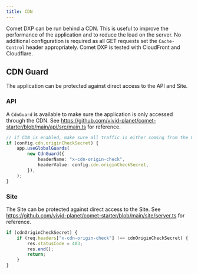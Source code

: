 ```yaml
---
title: CDN
---
```


Comet DXP can be run behind a CDN. This is useful to improve the performance of the application and to reduce the load on the server. No additional configuration is required as all GET requests set the `Cache-Control` header appropriately. Comet DXP is tested with CloudFront and Cloudflare.

## CDN Guard

The application can be protected against direct access to the API and Site.

### API

A `CdnGuard` is available to make sure the application is only accessed through the CDN. See https://github.com/vivid-planet/comet-starter/blob/main/api/src/main.ts for reference.

```ts title="api/main.ts"
// if CDN is enabled, make sure all traffic is either coming from the CDN or internal sources
if (config.cdn.originCheckSecret) {
    app.useGlobalGuards(
        new CdnGuard({
            headerName: "x-cdn-origin-check",
            headerValue: config.cdn.originCheckSecret,
        }),
    );
}
```

### Site

The Site can be protected against direct access to the Site. See https://github.com/vivid-planet/comet-starter/blob/main/site/server.ts for reference.

```ts title="site/server.ts"
if (cdnOriginCheckSecret) {
    if (req.headers["x-cdn-origin-check"] !== cdnOriginCheckSecret) {
        res.statusCode = 403;
        res.end();
        return;
    }
}
```
